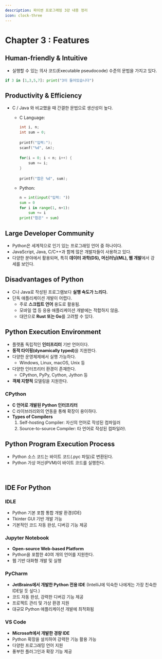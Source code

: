 ```yaml
---
description: 파이썬 프로그래밍 3강 내용 정리
icon: clock-three
---
```


# Chapter 3 : Features

## Human-friendly & Intuitive

* 실행할 수 있는 의사 코드(Executable pseudocode) 수준의 문법을 가지고 있다.

```python
if 3 in [1,3,5,7]: print("3이 들어있습니다")
```

## Productivity & Efficiency

* C / Java 와 비교했을 때 간결한 문법으로 생산성이 높다.
  *   C Language:

      ```c
      int i, n;
      int sum = 0;

      printf("입력:");
      scanf("%d", &n);

      for(i = 0; i < n; i++) {
          sum += i;
      }

      printf("합은 %d", sum);
      ```
  *   Python:

      ```python
      n = int(input("입력: "))
      sum = 0
      for i in range(1, n+1):
          sum += i
      print("합은" + sum)
      ```

## Large Developer Community

* Python은 세계적으로 인기 있는 프로그래밍 언어 중 하나이다.
* JavaScript, Java, C/C++과 함께 많은 개발자들이 사용하고 있다.
* 다양한 분야에서 활용되며, 특히 **데이터 과학(DS), 머신러닝(ML), 웹 개발**에서 강세를 보인다.

## Disadvantages of Python

* C나 Java로 작성된 프로그램보다 **실행 속도가 느리다.**
* 단독 애플리케이션 개발이 어렵다.
  * 주로 **스크립트 언어** 용도로 활용됨.
  * 모바일 앱 등 응용 애플리케이션 개발에는 적합하지 않음.
  * 대안으로 **Rust 또는 Go**를 고려할 수 있다.

## Python Execution Environment

* 플랫폼 독립적인 **인터프리터** 기반 언어이다.
* **동적 타이핑(dynamically typed)**&#xC744; 지원한다.
* 다양한 운영체제에서 실행 가능하다.&#x20;
  * Windows, Linux, macOS, Unix 등
* 다양한 인터프리터 환경이 존재한다.
  * CPython, PyPy, Cython, Jython 등
* **객체 지향적** 모델링을 지원한다.

### CPython

* **C 언어로 개발된 Python 인터프리터**
* C 라이브러리와의 연동을 통해 확장이 용이하다.
* **Types of Compilers**
  1. Self-hosting Compiler: 자신의 언어로 작성된 컴파일러
  2. Source-to-source Compiler: 타 언어로 작성된 컴파일러\


## Python Program Execution Process

* Python 소스 코드는 바이트 코드(.pyc 파일)로 변환된다.
* Python 가상 머신(PVM)이 바이트 코드를 실행한다.

<figure><img src="../../../.gitbook/assets/스크린샷 2025-03-10 오후 9.29.45.png" alt=""><figcaption></figcaption></figure>

## IDE For Python

### IDLE

* Python 기본 포함 통합 개발 환경(IDE)
* Tkinter GUI 기반 개발 가능
* 기본적인 코드 자동 완성, 디버깅 기능 제공

### Jupyter Notebook

* **Open-source Web-based Platform**
* Python을 포함한 40여 개의 언어를 지원한다.
* 웹 기반 대화형 개발 및 실행

### PyCharm

* **JetBrains에서 개발한 Python 전용 IDE** (IntelliJ에 익숙한 나에게는 가장 친숙한 IDE일 듯 싶다.)
* 코드 자동 완성, 강력한 디버깅 기능 제공
* 프로젝트 관리 및 가상 환경 지원
* 대규모 Python 애플리케이션 개발에 최적화됨

### VS Code

* **Microsoft에서 개발한 경량 IDE**
* Python 확장을 설치하여 강력한 기능 활용 가능
* 다양한 프로그래밍 언어 지원
* 풍부한 플러그인과 확장 기능 제공
